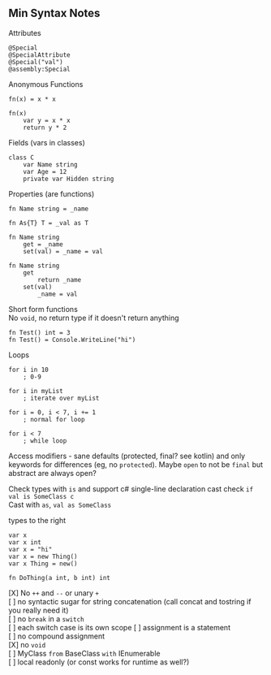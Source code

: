 ## Min Syntax Notes

Attributes
```
@Special
@SpecialAttribute
@Special("val")
@assembly:Special
```

Anonymous Functions
```
fn(x) = x * x

fn(x)
    var y = x * x
    return y * 2
```

Fields (vars in classes)
```
class C
    var Name string
    var Age = 12
    private var Hidden string
```

Properties (are functions)
```
fn Name string = _name

fn As{T} T = _val as T

fn Name string
    get = _name
    set(val) = _name = val

fn Name string
    get
        return _name
    set(val)
        _name = val
```

Short form functions  
No `void`, no return type if it doesn't return anything
```
fn Test() int = 3
fn Test() = Console.WriteLine("hi")
```

Loops
```
for i in 10
    ; 0-9

for i in myList
    ; iterate over myList

for i = 0, i < 7, i += 1
    ; normal for loop

for i < 7
    ; while loop
```

Access modifiers - sane defaults (protected, final? see kotlin) and only keywords for differences (eg, no `protected`). Maybe `open` to not be `final` but abstract are always open?

Check types with `is` and support c# single-line declaration cast check `if val is SomeClass c`  
Cast with `as`, `val as SomeClass`

types to the right
```
var x
var x int
var x = "hi"
var x = new Thing()
var x Thing = new()

fn DoThing(a int, b int) int
```

[X] No `++` and `--` or unary `+`  
[ ] no syntactic sugar for string concatenation (call concat and tostring if you really need it)  
[ ] no `break` in a `switch`  
[ ] each switch case is its own scope
[ ] assignment is a statement  
[ ] no compound assignment  
[X] no `void`  
[ ] MyClass `from` BaseClass `with` IEnumerable  
[ ] local readonly (or const works for runtime as well?)